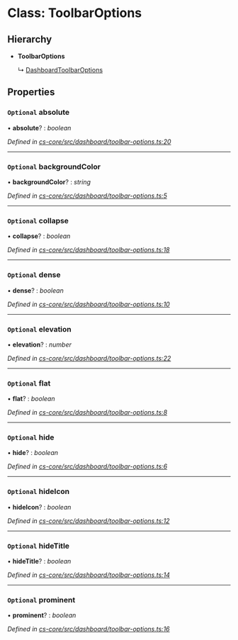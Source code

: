 # Class: ToolbarOptions

## Hierarchy

* **ToolbarOptions**

  ↳ [DashboardToolbarOptions](_cs_core_src_dashboard_dashboard_toolbar_options_.dashboardtoolbaroptions.md)

## Properties

### `Optional` absolute

• **absolute**? : *boolean*

*Defined in [cs-core/src/dashboard/toolbar-options.ts:20](https://github.com/RichardHovenkamp/csnext/blob/40018c3a/packages/cs-core/src/dashboard/toolbar-options.ts#L20)*

___

### `Optional` backgroundColor

• **backgroundColor**? : *string*

*Defined in [cs-core/src/dashboard/toolbar-options.ts:5](https://github.com/RichardHovenkamp/csnext/blob/40018c3a/packages/cs-core/src/dashboard/toolbar-options.ts#L5)*

___

### `Optional` collapse

• **collapse**? : *boolean*

*Defined in [cs-core/src/dashboard/toolbar-options.ts:18](https://github.com/RichardHovenkamp/csnext/blob/40018c3a/packages/cs-core/src/dashboard/toolbar-options.ts#L18)*

___

### `Optional` dense

• **dense**? : *boolean*

*Defined in [cs-core/src/dashboard/toolbar-options.ts:10](https://github.com/RichardHovenkamp/csnext/blob/40018c3a/packages/cs-core/src/dashboard/toolbar-options.ts#L10)*

___

### `Optional` elevation

• **elevation**? : *number*

*Defined in [cs-core/src/dashboard/toolbar-options.ts:22](https://github.com/RichardHovenkamp/csnext/blob/40018c3a/packages/cs-core/src/dashboard/toolbar-options.ts#L22)*

___

### `Optional` flat

• **flat**? : *boolean*

*Defined in [cs-core/src/dashboard/toolbar-options.ts:8](https://github.com/RichardHovenkamp/csnext/blob/40018c3a/packages/cs-core/src/dashboard/toolbar-options.ts#L8)*

___

### `Optional` hide

• **hide**? : *boolean*

*Defined in [cs-core/src/dashboard/toolbar-options.ts:6](https://github.com/RichardHovenkamp/csnext/blob/40018c3a/packages/cs-core/src/dashboard/toolbar-options.ts#L6)*

___

### `Optional` hideIcon

• **hideIcon**? : *boolean*

*Defined in [cs-core/src/dashboard/toolbar-options.ts:12](https://github.com/RichardHovenkamp/csnext/blob/40018c3a/packages/cs-core/src/dashboard/toolbar-options.ts#L12)*

___

### `Optional` hideTitle

• **hideTitle**? : *boolean*

*Defined in [cs-core/src/dashboard/toolbar-options.ts:14](https://github.com/RichardHovenkamp/csnext/blob/40018c3a/packages/cs-core/src/dashboard/toolbar-options.ts#L14)*

___

### `Optional` prominent

• **prominent**? : *boolean*

*Defined in [cs-core/src/dashboard/toolbar-options.ts:16](https://github.com/RichardHovenkamp/csnext/blob/40018c3a/packages/cs-core/src/dashboard/toolbar-options.ts#L16)*
